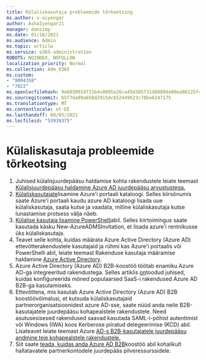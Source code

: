 ```yaml
---
title: Külaliskasutaja probleemide tõrkeotsing
ms.author: v-aiyengar
author: AshaIyengar21
manager: dansimp
ms.date: 01/18/2021
ms.audience: Admin
ms.topic: article
ms.service: o365-administration
ROBOTS: NOINDEX, NOFOLLOW
localization_priority: Normal
ms.collection: Adm_O365
ms.custom:
- "9004358"
- "7822"
ms.openlocfilehash: 9e6030919721b4c0805a26ca45d365f31d88894e86ea08225f47576e7d152047
ms.sourcegitcommit: b5f7da89a650d2915dc652449623c78be6247175
ms.translationtype: MT
ms.contentlocale: et-EE
ms.lasthandoff: 08/05/2021
ms.locfileid: "53939375"
---
```

# <a name="troubleshoot-guest-user-issues"></a>Külaliskasutaja probleemide tõrkeotsing

1. Juhised külalisjuurdepääsu haldamise kohta rakendustele leiate teemast [Külalisjuurdepääsu haldamine Azure AD juurdepääsu arvustustega.](https://docs.microsoft.com/azure/active-directory/governance/manage-guest-access-with-access-reviews)
1. [Külaliskasutajate](https://docs.microsoft.com/azure/active-directory/external-identities/b2b-quickstart-add-guest-users-portal)lisamine Azure'i portaali kataloogi. Selles kiirsõnumis saate Azure'i portaali kaudu azure AD kataloogi lisada uue külaliskasutaja, saata kutse ja vaadata, milline külaliskasutaja kutse lunastamise protsess välja näeb.
1. [Külalise kasutaja lisamine PowerShelli](https://docs.microsoft.com/azure/active-directory/external-identities/b2b-quickstart-invite-powershell)abil. Selles kiirtoimingus saate kasutada käsku New-AzureADMSInvitation, et lisada azure'i rentnikusse üks külaliskasutaja.
1. Teavet selle kohta, kuidas määrata Azure Active Directory (Azure AD) ettevõtterakendustele kasutajaid ja rühmi kas Azure'i portaalis või PowerShelli abil, leiate teemast Rakenduse kasutaja määramise haldamine [Azure Active Directory](https://docs.microsoft.com/azure/active-directory/manage-apps/assign-user-or-group-access-portal). 
1. Azure Active Directory (Azure AD) B2B-koostöö töötab enamiku Azure AD-ga integreeritud rakendustega. Selles artiklis [on](https://docs.microsoft.com/azure/active-directory/external-identities/configure-saas-apps)toodud juhised, kuidas konfigureerida mõned populaarsed SaaS-i rakendused Azure AD B2B-ga kasutamiseks.
1. Ettevõttena, mis kasutab Azure Active Directory (Azure AD) B2B koostöövõimalusi, et kutsuda külaliskasutajaid partnerorganisatsioonidest azure AD-sse, saate nüüd anda neile B2B-kasutajatele juurdepääsu kohapealstele rakendustele. Need asutusesisesed rakendused saavad kasutada SAML-i-põhist autentimist või Windows (IWA) koos Kerberose piiratud delegeerimise (KCD) abil. Lisateavet leiate teemast Azure [AD-s B2B-kasutajatele juurdepääsu andmine teie kohapealstele rakendustele.](https://docs.microsoft.com/azure/active-directory/external-identities/hybrid-cloud-to-on-premises)
1. Siit saate [teada, kuidas anda Azure AD B2B](https://docs.microsoft.com/azure/active-directory/external-identities/hybrid-on-premises-to-cloud)koostöö abil kohalikult hallatavatele partnerkontodele juurdepääs pilveressurssidele.